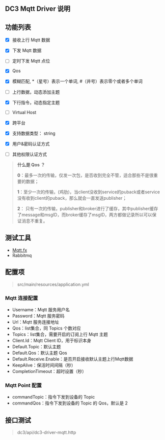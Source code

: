 ## DC3 Mqtt Driver 说明

## 功能列表

- [x] 接收上行 Mqtt 数据
- [x] 下发 Mqtt 数据
- [ ] 定时下发 Mqtt  点位
- [x] Qos
- [x] 模糊匹配, *（星号）表示一个单词, #（井号）表示零个或者多个单词
- [ ] 上行数据，动态添加主题
- [x] 下行指令，动态指定主题
- [ ] Virtual Host
- [x] 跨平台
- [x] 支持数据类型： string
- [x] 用户&密码认证方式
- [ ] 其他权限认证方式



> **什么是 Qos ？**
>
> **0**：最多一次的传输，仅发一次包，是否收到完全不管，适合那些不是很重要的数据；
>
> **1**：至少一次的传输，(鸡肋)，当client没收到service的puback或者service没有收到client的puback，那么就会一直发送publisher；
>
> **2**： 只有一次的传输，publisher和broker进行了缓存，其中publisher缓存了message和msgID，而broker缓存了msgID，两方都做记录所以可以保证消息不重复。



## 测试工具

- [Mqtt.fx](dhttp://mqttfx.jensd.de/index.php/download)
- Rabbitmq



## 配置项

> src/main/resources/application.yml

###  Mqtt 连接配置

- Username：Mqtt 服务用户名
- Password：Mqtt 服务密码
- Url：Mqtt 服务连接地址
- Qos：list集合，同 Topics 个数对应
- Topics：list集合，需要开启的订阅上行 Mqtt 主题
- Client.Id：Mqtt Client ID，用于标识本身  
- Default.Topic：默认主题
- Default.Qos：默认主题 Qos
- Default.Receive.Enable：是否开启接收默认主题上行Mqtt数据
- KeepAlive：保活时间间隔（秒）
- CompletionTimeout：超时设置（秒）



###  Mqtt Point 配置

- commandTopic：指令下发到设备的 Topic
- commandQos：指令下发到设备的 Topic 的 Qos，默认是 2



## 接口测试

> dc3/api/dc3-driver-mqtt.http

